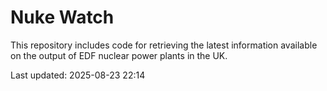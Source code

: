 # Nuke Watch

This repository includes code for retrieving the latest information available on the output of EDF nuclear power plants in the UK.

Last updated: 2025-08-23 22:14